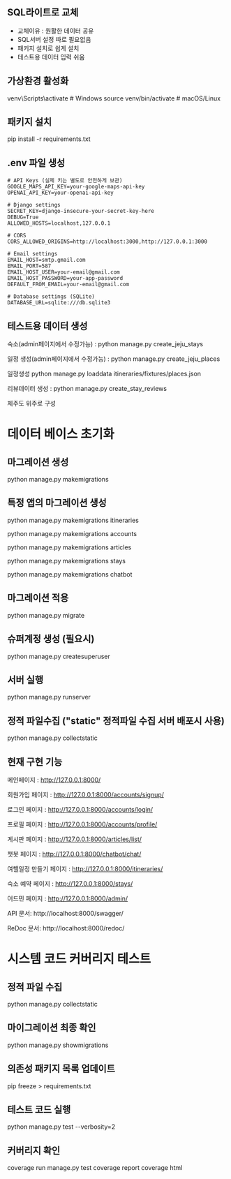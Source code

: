 ## SQL라이트로 교체
 - 교체이유 : 원활한 데이터 공유
- SQL서버 설정 따로 필요없음
- 패키지 설치로 쉽게 설치
- 테스트용 데이터 입력 쉬움

## 가상환경 활성화
venv\Scripts\activate  # Windows
source venv/bin/activate  # macOS/Linux

## 패키지 설치
pip install -r requirements.txt

## .env 파일 생성
```
# API Keys (실제 키는 별도로 안전하게 보관)
GOOGLE_MAPS_API_KEY=your-google-maps-api-key
OPENAI_API_KEY=your-openai-api-key

# Django settings
SECRET_KEY=django-insecure-your-secret-key-here
DEBUG=True
ALLOWED_HOSTS=localhost,127.0.0.1

# CORS
CORS_ALLOWED_ORIGINS=http://localhost:3000,http://127.0.0.1:3000

# Email settings
EMAIL_HOST=smtp.gmail.com
EMAIL_PORT=587
EMAIL_HOST_USER=your-email@gmail.com
EMAIL_HOST_PASSWORD=your-app-password
DEFAULT_FROM_EMAIL=your-email@gmail.com

# Database settings (SQLite)
DATABASE_URL=sqlite:///db.sqlite3
```

## 테스트용 데이터 생성
숙소(admin페이지에서 수정가능) : python manage.py create_jeju_stays

일정 생성(admin페이지에서 수정가능) : python manage.py create_jeju_places

일정생성  python manage.py loaddata itineraries/fixtures/places.json

리뷰데이터 생성 : python manage.py create_stay_reviews

제주도 위주로 구성


# 데이터 베이스 초기화
## 마그레이션 생성
python manage.py makemigrations

## 특정 앱의 마그레이션 생성
python manage.py makemigrations itineraries

python manage.py makemigrations accounts

python manage.py makemigrations articles

python manage.py makemigrations stays

python manage.py makemigrations chatbot

## 마그레이션 적용
python manage.py migrate

## 슈퍼계정 생성 (필요시)
python manage.py createsuperuser

## 서버 실행
python manage.py runserver

## 정적 파일수집 ("static" 정적파일 수집 서버 배포시 사용)
python manage.py collectstatic


## 현재 구현 기능
메인페이지 : http://127.0.0.1:8000/

회원가입 페이지 : http://127.0.0.1:8000/accounts/signup/

로그인 페이지 : http://127.0.0.1:8000/accounts/login/

프로필 페이지 : http://127.0.0.1:8000/accounts/profile/

게시판 페이지 : http://127.0.0.1:8000/articles/list/

챗봇 페이지 : http://127.0.0.1:8000/chatbot/chat/

여핼일정 만들기 페이지 : http://127.0.0.1:8000/itineraries/

숙소 예약 페이지 : http://127.0.0.1:8000/stays/

어드민 페이지 : http://127.0.0.1:8000/admin/

API 문서: http://localhost:8000/swagger/

ReDoc 문서: http://localhost:8000/redoc/




# 시스템 코드 커버리지 테스트
## 정적 파일 수집
python manage.py collectstatic

## 마이그레이션 최종 확인
python manage.py showmigrations

## 의존성 패키지 목록 업데이트
pip freeze > requirements.txt

## 테스트 코드 실행
python manage.py test --verbosity=2

## 커버리지 확인
coverage run manage.py test
coverage report
coverage html
